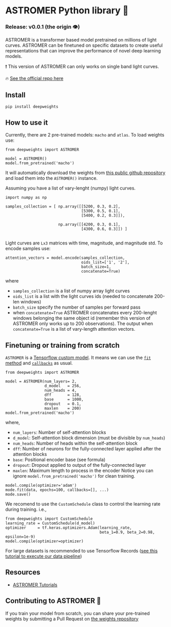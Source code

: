 # ASTROMER Python library 🔭
### Release: v0.0.1 (the origin 👁️)

ASTROMER is a transformer based model pretrained on millions of light curves. ASTROMER can be finetuned on specific datasets to create useful representations that can improve the performance of novel deep learning models.

❗ This version of ASTROMER can only works on single band light curves. 

🔥 [See the official repo here](https://github.com/astromer-science/main-code) 

## Install
```
pip install deepweights
```

## How to use it
Currently, there are 2 pre-trained models: `macho` and `atlas`.
To load weights use:
```
from deepweights import ASTROMER

model = ASTROMER()
model.from_pretrained('macho')
```
It will automatically download the weights from [this public github repository](https://github.com/astromer-science/weights.git) and load them into the `ASTROMER()` instance.

Assuming you have a list of vary-lenght (numpy) light curves.
```
import numpy as np

samples_collection = [ np.array([[5200, 0.3, 0.2],
                                 [5300, 0.5, 0.1],
                                 [5400, 0.2, 0.3]]), 
                      
                       np.array([[4200, 0.3, 0.1],
                                 [4300, 0.6, 0.3]]) ]
                      
```
Light curves are `Lx3` matrices with time, magnitude, and magnitude std.
To encode samples use:
```
attention_vectors = model.encode(samples_collection,
                                 oids_list=['1', '2'],
                                 batch_size=1,
                                 concatenate=True)
```
where
- `samples_collection` is a list of numpy array light curves
- `oids_list` is a list with the light curves ids (needed to concatenate 200-len windows)
- `batch_size` specify the number of samples per forward pass
-  when `concatenate=True` ASTROMER concatenates every 200-lenght windows belonging the same object id (remember this version of ASTROMER only works up to 200 observations). The output when `concatenate=True` is a list of vary-length attention vectors.

## Finetuning or training from scratch
`ASTROMER` is a [Tensorflow custom model](https://www.tensorflow.org/guide/keras/custom_layers_and_models#the_model_class). It means we can use the [`fit` method](https://www.tensorflow.org/api_docs/python/tf/keras/Model#fit) and [`callbacks`](https://www.tensorflow.org/api_docs/python/tf/keras/callbacks) as usual.

```
from deepweights import ASTROMER

model = ASTROMER(num_layers= 2,
                 d_model   = 256,
                 num_heads = 4,
                 dff       = 128,
                 base      = 1000,
                 dropout   = 0.1,
                 maxlen    = 200)
model.from_pretrained('macho')
```
where, 
- `num_layers`: Number of self-attention blocks
- `d_model`: Self-attention block dimension (must be divisible by `num_heads`)
- `num_heads`: Number of heads within the self-attention block 
- `dff`: Number of neurons for the fully-connected layer applied after the attention blocks
- `base`: Positional encoder base (see formula)
- `dropout`: Dropout applied to output of the fully-connected layer
- `maxlen`: Maximum length to process in the encoder
Notice you can ignore `model.from_pretrained('macho')` for clean training.
```
model.compile(optimizer='adam')
mode.fit(data, epochs=100, callbacks=[], ...)
mode.save()
```
We recomend to use the `CustomSchedule` class to control the learning rate during training.
i.e., 
```
from deepweights import CustomSchedule
learning_rate = CustomSchedule(d_model)
optimizer     = tf.keras.optimizers.Adam(learning_rate, 
                                         beta_1=0.9, beta_2=0.98, epsilon=1e-9)
model.compile(optimizer=optimizer)
```
For large datasets is recommended to use Tensorflow Records ([see this tutorial to execute our data pipeline](https://github.com/astromer-science/main-code/blob/main/presentation/notebooks/create_records.ipynb)) 

## Resources
- [ASTROMER Tutorials](https://www.stellardnn.org/astromer/)

## Contributing to ASTROMER 🤝
If you train your model from scratch, you can share your pre-trained weights by submitting a Pull Request on [the weights repository](https://github.com/astromer-science/weights)

